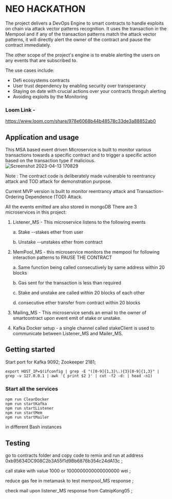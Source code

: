 # NEO HACKATHON
The project delivers a DevOps Engine to smart contracts to handle exploits on chain via attack vector patterns recognition. It uses the transaction in the Mempool and if any of the transaction  patterns match the attack vector patterns, it will directly alert the owner of the contract and pause the contract immediately.

The other scope of the project's engine is to enable alerting the users on any events that are subscribed to. 

The use cases include:
- Defi ecosystems contracts 
- User trust dependency by enabling security over transperancy
- Staying on date with crucial actions over your contracts throguh alerting
- Avoiding exploits by the Monitoring


### Loom Link -
https://www.loom.com/share/978e6068b44b48578c33de3a88852ab0
## Application and usage

This MSA based event driven Microservice is built to monitor various transactions towards a specific contract and to trigger a specific action based on the transaction type if malicious.
![Screenshot 2023-04-13 170829](https://user-images.githubusercontent.com/81789395/231747863-17e65eb3-9eda-4343-ba20-cebca0fcb115.png)


Note : The contract code is deliberately made vulnerable to reentrancy attack and TOD attack for demonstration purpose.

Current MVP version is built to monitor reentrancy attack and Transaction-Ordering Dependence (TOD) Attack.

All the events emitted are also stored in mongoDB
There are 3 microservices in this project:
1. Listener_MS - This microservice listens to the following events
   
   a. Stake --stakes ether from user
   
   b. Unstake --unstakes ether from contract

2. MemPool_MS - this microservice monitors the mempool for following interaction patterns to PAUSE THE CONTRACT

    a. Same function being called consecutively by same address within 20 blocks

    b. Gas sent for the transaction is less than required

    c. Stake and unstake are called within 20 blocks of each other

    d. consecutive ether transfer from contract within 20 blocks

3. Mailing_MS - This microservice sends an email to the owner of smartcontract upon event emit of stake or unstake.


4. Kafka Docker setup - a single channel called stakeClient is used to communicate between Listener_MS and Mailer_MS.


## Getting started
Start port for Kafka 9092; Zookeeper 2181;
```
export HOST_IP=$(ifconfig | grep -E "([0-9]{1,3}\.){3}[0-9]{1,3}" | grep -v 127.0.0.1 | awk '{ print $2 }' | cut -f2 -d: | head -n1)

```
### Start all the services
```
npm run ClearDocker
npm run startKafka
npm run startListener
npm run startMem
npm run startMailer
```
in different Bash instances

## Testing

go to contracts folder and copy code to remix and run at address 0xb95634DC908C2b3A55f1d9Bb6876b354c24dA13c ;

call stake with value 1000 or 1000000000000000000 wei ;

reduce gas fee in metamask to test mempool_MS response ;

check mail upon listener_MS response from CatnipKong05 ;



